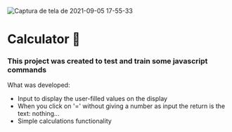 ![Captura de tela de 2021-09-05 17-55-33](https://user-images.githubusercontent.com/79488448/132141213-b1fe3fe2-17af-478b-9fb0-d38cf3b31c7b.png)


<h1>Calculator 🧮</h1>

### This project was created to test and train some javascript commands
What was developed:

+ Input to display the user-filled values on the display
+ When you click on '=' without giving a number as input the return is the text: nothing...
+ Simple calculations functionality
